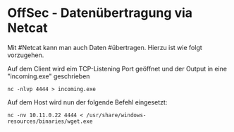 # OffSec - Datenübertragung via Netcat
Mit #Netcat kann man auch Daten #übertragen. 
Hierzu ist wie folgt vorzugehen.

Auf dem Client wird eim TCP-Listening Port geöffnet und der Output in eine "incoming.exe" geschrieben

`nc -nlvp 4444 > incoming.exe`

Auf dem Host wird nun der folgende Befehl eingesetzt:

`nc -nv 10.11.0.22 4444 < /usr/share/windows-resources/binaries/wget.exe`
